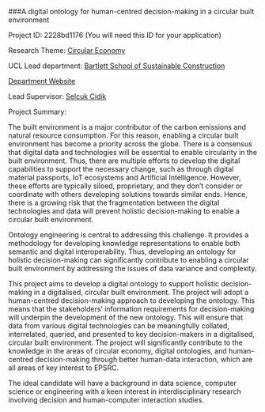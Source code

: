 ###A digital ontology for human-centred decision-making in a circular built environment

Project ID: 2228bd1176
(You will need this ID for your application)

Research Theme: [Circular Economy](../themes/circular-economy.md)

UCL Lead department: [Bartlett School of Sustainable Construction](../departments/bartlett-school-of-sustainable-construction.md)

[Department Website](https://www.ucl.ac.uk/bartlett/construction)

Lead Supervisor: [Selcuk Cidik](https://iris.ucl.ac.uk/iris/browse/profile?upi=MSCID92)

Project Summary:

The built environment is a major contributor of the carbon emissions and natural resource consumption. For this reason, enabling a circular built environment has become a priority across the globe. There is a consensus that digital data and technologies will be essential to enable circularity in the built environment. Thus, there are multiple efforts to develop the digital capabilities to support the necessary change, such as through digital material passports, IoT ecosystems and Artificial Intelligence. However, these efforts are typically siloed, proprietary, and they don’t consider or coordinate with others developing solutions towards similar ends. Hence, there is a growing risk that the fragmentation between the digital technologies and data will prevent holistic decision-making to enable a circular built environment.
 
 Ontology engineering is central to addressing this challenge. It provides a methodology for developing knowledge representations to enable both semantic and digital interoperability. Thus, developing an ontology for holistic decision-making can significantly contribute to enabling a circular built environment by addressing the issues of data variance and complexity.
 
 This project aims to develop a digital ontology to support holistic decision-making in a digitalised, circular built environment. The project will adopt a human-centred decision-making approach to developing the ontology. This means that the stakeholders’ information requirements for decision-making will underpin the development of the new ontology. This will ensure that data from various digital technologies can be meaningfully collated, interrelated, queried, and presented to key decision-makers in a digitalised, circular built environment. The project will significantly contribute to the knowledge in the areas of circular economy, digital ontologies, and human-centred decision-making through better human-data interaction, which are all areas of key interest to EPSRC.
 
 The ideal candidate will have a background in data science, computer science or engineering with a keen interest in interdisciplinary research involving decision and human-computer interaction studies.